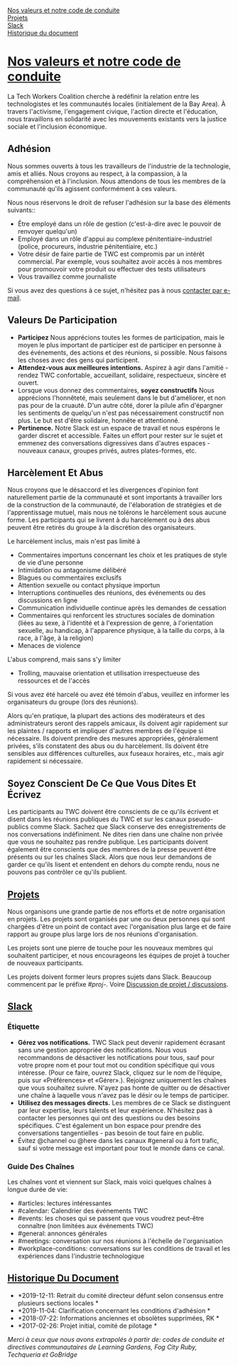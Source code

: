 [Nos valeurs et notre code de conduite](#our-values)<br>
[Projets](#projects)<br>
[Slack](#slack)<br>
[Historique du document](#document-history)

<h1 class="lh-tight marg-b-4">
  <a id="our-values" href="#our-values">Nos valeurs et notre code de conduite</a>  
</h1>

La Tech Workers Coalition cherche à redéfinir la relation entre les technologistes et les communautés locales (initialement de la Bay Area). À travers l'activisme, l'engagement civique, l'action directe et l'éducation, nous travaillons en solidarité avec les mouvements existants vers la justice sociale et l'inclusion économique.

## Adhésion

Nous sommes ouverts à tous les travailleurs de l'industrie de la technologie, amis et alliés. Nous croyons au respect, à la compassion, à la compréhension et à l'inclusion. Nous attendons de tous les membres de la communauté qu'ils agissent conformément à ces valeurs.

Nous nous réservons le droit de refuser l'adhésion sur la base des éléments suivants::
- Être employé dans un rôle de gestion (c'est-à-dire avec le pouvoir de renvoyer quelqu'un)
- Employé dans un rôle d'appui au complexe pénitentiaire-industriel (police, procureurs, industrie pénitentiaire, etc.)
- Votre désir de faire partie de TWC est compromis par un intérêt commercial. Par exemple, vous souhaitez avoir accès à nos membres pour promouvoir votre produit ou effectuer des tests utilisateurs
- Vous travaillez comme journaliste

Si vous avez des questions à ce sujet, n'hésitez pas à nous [contacter par e-mail](mailto:hello@techworkerscoalition.org).

## Valeurs De Participation

- **Participez** Nous apprécions toutes les formes de participation, mais le moyen le plus important de participer est de participer en personne à des événements, des actions et des réunions, si possible. Nous faisons les choses avec des gens qui participent.
- **Attendez-vous aux meilleures intentions.** Aspirez à agir dans l'amitié - rendez TWC confortable, accueillant, solidaire, respectueux, sincère et ouvert.
- Lorsque vous donnez des commentaires, **soyez constructifs** Nous apprécions l'honnêteté, mais seulement dans le but d'améliorer, et non pas pour de la cruauté. D'un autre côté, dorer la pilule afin d'épargner les sentiments de quelqu'un n'est pas nécessairement constructif non plus. Le but est d'être solidaire, honnête et attentionné.
- **Pertinence.** Notre Slack est un espace de travail et nous espérons le garder discret et accessible. Faites un effort pour rester sur le sujet et emmenez des conversations digressives dans d'autres espaces - nouveaux canaux, groupes privés, autres plates-formes, etc.

## Harcèlement Et Abus

Nous croyons que le désaccord et les divergences d'opinion font naturellement partie de la communauté et sont importants à travailler lors de la construction de la communauté, de l'élaboration de stratégies et de l'apprentissage mutuel, mais nous ne tolérons le harcèlement sous aucune forme. Les participants qui se livrent à du harcèlement ou à des abus peuvent être retirés du groupe à la discrétion des organisateurs.

Le harcèlement inclus, mais n'est pas limité à

- Commentaires importuns concernant les choix et les pratiques de style de vie d’une personne
- Intimidation ou antagonisme délibéré
- Blagues ou commentaires exclusifs
- Attention sexuelle ou contact physique importun
- Interruptions continuelles des réunions, des événements ou des discussions en ligne
- Communication individuelle continue après les demandes de cessation
- Commentaires qui renforcent les structures sociales de domination (liées au sexe, à l'identité et à l'expression de genre, à l'orientation sexuelle, au handicap, à l'apparence physique, à la taille du corps, à la race, à l'âge, à la religion)
- Menaces de violence

L'abus comprend, mais sans s'y limiter
- Trolling, mauvaise orientation et utilisation irrespectueuse des ressources et de l'accès

Si vous avez été harcelé ou avez été témoin d'abus, veuillez en informer les organisateurs du groupe (lors des réunions).

Alors qu'en pratique, la plupart des actions des modérateurs et des administrateurs seront des rappels amicaux, ils doivent agir rapidement sur les plaintes / rapports et impliquer d'autres membres de l'équipe si nécessaire. Ils doivent prendre des mesures appropriées, généralement privées, s’ils constatent des abus ou du harcèlement. Ils doivent être sensibles aux différences culturelles, aux fuseaux horaires, etc., mais agir rapidement si nécessaire.

## Soyez Conscient De Ce Que Vous Dites Et Écrivez

Les participants au TWC doivent être conscients de ce qu'ils écrivent et disent dans les réunions publiques du TWC et sur les canaux pseudo-publics comme Slack. Sachez que Slack conserve des enregistrements de nos conversations indéfiniment. Ne dites rien dans une chaîne non privée que vous ne souhaitez pas rendre publique. Les participants doivent également être conscients que des membres de la presse peuvent être présents ou sur les chaînes Slack. Alors que nous leur demandons de garder ce qu'ils lisent et entendent en dehors du compte rendu, nous ne pouvons pas contrôler ce qu'ils publient.

## <a id="projects" href="#projects">Projets</a>

Nous organisons une grande partie de nos efforts et de notre organisation en projets. Les projets sont organisés par une ou deux personnes qui sont chargées d'être un point de contact avec l'organisation plus large et de faire rapport au groupe plus large lors de nos réunions d'organisation.

Les projets sont une pierre de touche pour les nouveaux membres qui souhaitent participer, et nous encourageons les équipes de projet à toucher de nouveaux participants.

Les projets doivent former leurs propres sujets dans Slack. Beaucoup commencent par le préfixe *#proj-*. Voire [Discussion de projet / discussions](#slack).

## <a id="slack" href="#slack">Slack</a>
### Étiquette

- **Gérez vos notifications.** TWC Slack peut devenir rapidement écrasant sans une gestion appropriée des notifications. Nous vous recommandons de désactiver les notifications pour tous, sauf pour votre propre nom et pour tout mot ou condition spécifique qui vous intéresse. (Pour ce faire, ouvrez Slack, cliquez sur le nom de l’équipe, puis sur «Préférences» et «Gérer».). Rejoignez uniquement les chaînes que vous souhaitez suivre. N'ayez pas honte de quitter ou de désactiver une chaîne à laquelle vous n'avez pas le désir ou le temps de participer.
- **Utilisez des messages directs.** Les membres de ce Slack se distinguent par leur expertise, leurs talents et leur expérience. N'hésitez pas à contacter les personnes qui ont des questions ou des besoins spécifiques. C'est également un bon espace pour prendre des conversations tangentielles - pas besoin de tout faire en public.
- Évitez @channel ou @here dans les canaux #general ou à fort trafic, sauf si votre message est important pour tout le monde dans ce canal.

### Guide Des Chaînes
Les chaînes vont et viennent sur Slack, mais voici quelques chaînes à longue durée de vie:
- #articles: lectures intéressantes
- #calendar: Calendrier des événements TWC
- #events: les choses qui se passent que vous voudrez peut-être connaître (non limitées aux événements TWC)
- #general: annonces générales
- #meetings: conversation sur nos réunions à l'échelle de l'organisation
- #workplace-conditions: conversations sur les conditions de travail et les expériences dans l'industrie technologique

## <a id="document-history" href="#document-history">Historique Du Document</a>
- *2019-12-11: Retrait du comité directeur défunt selon consensus entre plusieurs sections locales *
- *2019-11-04: Clarification concernant les conditions d'adhésion *
- *2018-07-22: Informations anciennes et obsolètes supprimées, RK *
- *2017-02-26: Projet initial, comité de pilotage *

*Merci à ceux que nous avons extrapolés à partir de: codes de conduite et directives communautaires de Learning Gardens, Fog City Ruby, Techqueria et GoBridge*

